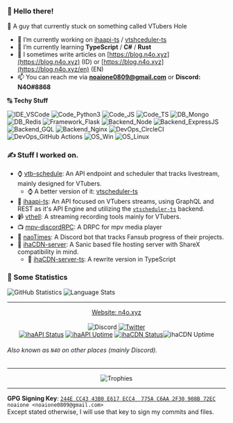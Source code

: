 ### :wave: Hello there!
:pencil: A guy that currently stuck on something called VTubers Hole<br>

- 🔭 I’m currently working on [ihaapi-ts](https://github.com/ihateani-me/ihaapi-ts) / [vtshceduler-ts](https://github.com/ihateani-me/vtscheduler-ts)
- 🌱 I’m currently learning **TypeScript** / **C#** / **Rust**
- 📝 I sometimes write articles on [https://blog.n4o.xyz](https://blog.n4o.xyz) (ID) or [https://blog.n4o.xyz](https://blog.n4o.xyz/en) (EN)
- 📫 You can reach me via **noaione0809@gmail.com** or **Discord: N4O#8868**

🔠 **Techy Stuff**

![IDE_VSCode](https://img.shields.io/badge/IDE-VSCode-informational?style=flat-square&logo=visual%20studio%20code&logoColor=white&color=2bbc8a) ![Code_Python3](https://img.shields.io/badge/Code-Python%203-informational?style=flat-square&logo=python&logoColor=white&color=2bbc8a) ![Code_JS](https://img.shields.io/badge/Code-JavaScript-informational?style=flat-square&logo=javascript&logoColor=white&color=2bbc8a) ![Code_TS](https://img.shields.io/badge/Code-TypeScript-informational?style=flat-square&logo=typescript&logoColor=white&color=2bbc8a) ![DB_Mongo](https://img.shields.io/badge/DB-MongoDB-informational?style=flat-square&logo=mongodb&logoColor=white&color=2bbc8a) ![DB_Redis](https://img.shields.io/badge/DB-Redis-informational?style=flat-square&logo=redis&logoColor=white&color=2bbc8a) ![Framework_Flask](https://img.shields.io/badge/Framework-Flask-informational?style=flat-square&logo=flask&logoColor=white&color=2bbc8a) ![Backend_Node](https://img.shields.io/badge/Backend-NodeJS-informational?style=flat-square&logo=node.js&logoColor=white&color=2bbc8a) ![Backend_ExpressJS](https://img.shields.io/badge/Backend-ExpressJS-informational?style=flat-square&logo=express&logoColor=white&color=2bbc8a) ![Backend_GQL](https://img.shields.io/badge/Backend-GraphQL-informational?style=flat-square&logo=graphql&logoColor=white&color=2bbc8a) ![Backend_Nginx](https://img.shields.io/badge/Backend-Nginx-informational?style=flat-square&logo=nginx&logoColor=white&color=2bbc8a) ![DevOps_CircleCI](https://img.shields.io/badge/DevOps-CircleCI-informational?style=flat-square&logo=circleci&logoColor=white&color=2bbc8a) ![DevOps_GitHub Actions](https://img.shields.io/badge/DevOps-GitHub%20Actions-informational?style=flat-square&logo=github%20actions&logoColor=white&color=2bbc8a) ![OS_Win](https://img.shields.io/badge/OS-Windows-informational?style=flat-square&logo=windows&logoColor=white&color=2bbc8a) ![OS_Linux](https://img.shields.io/badge/OS-Linux-informational?style=flat-square&logo=linux&logoColor=white&color=2bbc8a)

### ✍ Stuff I worked on.
- :watch: [vtb-schedule](https://github.com/ihateani-me/vtb-schedule): An API endpoint and scheduler that tracks livestream, mainly designed for VTubers.
  - :watch: A better version of it: [vtscheduler-ts](https://github.com/ihateani-me/vtscheduler-ts)
- 🧣 [ihaapi-ts](https://github.com/ihateani-me/ihaapi-ts): An API focused on VTubers streams, using GraphQL and REST as it's API Engine and utilizing the [`vtscheduler-ts`](https://github.com/ihateani-me/vtscheduler-ts) backend.
- :video_camera: [vthell](https://github.com/noaione/vthell): A streaming recording tools mainly for VTubers.
- :tv: [mpv-discordRPC](https://github.com/noaione/mpv-discordRPC): A DRPC for mpv media player
- :robot: [naoTimes](https://github.com/noaione/naoTimes): A Discord bot that tracks Fansub progress of their projects.
- 📁 [ihaCDN-server](https://github.com/ihateani-me/ihacdn-server): A Sanic based file hosting server with ShareX compatibility in mind.
  - 📂 [ihaCDN-server-ts](https://github.com/ihateani-me/ihacdn-server-ts): A rewrite version in TypeScript

### :pencil: Some Statistics
![GitHub Statistics](https://github-readme-stats.vercel.app/api?username=noaione&show_icons=true&count_private=true&theme=radical&custom_title=GitHub%20Stats&hide_title=true) ![Language Stats](https://github-readme-stats.vercel.app/api/top-langs/?username=noaione&langs_count=8&layout=compact&hide=ejs,css,html&theme=radical)

---

<div align="center">
  <a href="https://n4o.xyz">Website: n4o.xyz</a><br/><br/>
  <img src="https://img.shields.io/badge/Discord-N4O%238868-RGB(114%2C%20137%2C%20218)?style=flat-square&logo=discord&labelColor=2C2F33&color=7289DA" alt="Discord">
  <a href="https://twitter.com/nao0809_"><img src="https://img.shields.io/badge/Twitter-%40nao0809__-RGB(29%2C%20161%2C%20242)?style=flat-square&logo=twitter&labelColor=14171a&color=1DA1F2" alt="Twitter"></a><br>
  <a href="https://api.ihateani.me/"><img src="https://img.shields.io/uptimerobot/status/m784962983-62a53810138b9371bbb3dc27?label=ihaAPI%20Status&style=flat-square&labelColor=14171a" alt="ihaAPI Status"></a>
  <a href="https://api.ihateani.me/"><img src="https://img.shields.io/uptimerobot/ratio/7/m784962983-62a53810138b9371bbb3dc27?label=ihaAPI%20Uptime&style=flat-square&labelColor=14171a" alt="ihaAPI Uptime"></a>
  <a href="https://p.ihateani.me/"><img src="https://img.shields.io/uptimerobot/status/m784617086-4e68d7e9dd7670f5c03bc09b?label=ihaCDN%20Status&style=flat-square&labelColor=14171a" alt="ihaCDN Status"></a
  <a href="https://p.ihateani.me/"><img src="https://img.shields.io/uptimerobot/ratio/7/m784617086-4e68d7e9dd7670f5c03bc09b?label=ihaCDN%20Uptime&style=flat-square&labelColor=14171a" alt="ihaCDN Uptime"></a>
</div>

###### Also known as `N4O` on other places (mainly Discord).

---

<div align="center">
  <img src="https://github-profile-trophy.vercel.app/?username=noaione&no-frame=true&no-bg=true&theme=onedark" alt="Trophies" />
</div>

---

**GPG Signing Key**: [`244E CC43 43B0 E617 ECC4  775A C6AA 2F30 908B 72EC`](https://n4o.xyz/keys/908B72EC.asc)<br>
`noaione <noaione0809@gmail.com>`<br>
Except stated otherwise, I will use that key to sign my commits and files.
